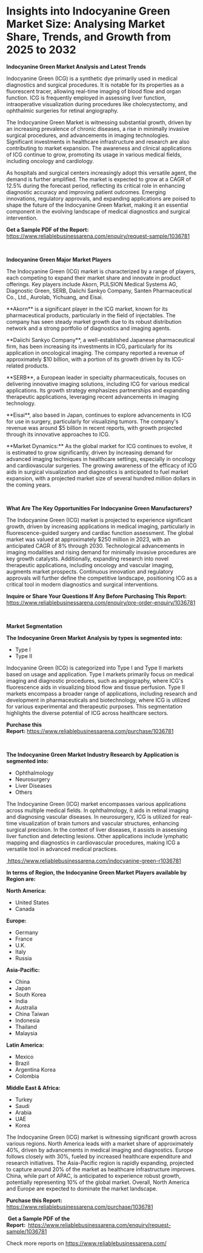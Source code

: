 <p><h1>Insights into Indocyanine Green Market Size: Analysing Market Share, Trends, and Growth from 2025 to 2032</h1></p><p><strong>Indocyanine Green Market Analysis and Latest Trends</strong></p>
<p><p>Indocyanine Green (ICG) is a synthetic dye primarily used in medical diagnostics and surgical procedures. It is notable for its properties as a fluorescent tracer, allowing real-time imaging of blood flow and organ function. ICG is frequently employed in assessing liver function, intraoperative visualization during procedures like cholecystectomy, and ophthalmic surgeries for retinal angiography.</p><p>The Indocyanine Green Market is witnessing substantial growth, driven by an increasing prevalence of chronic diseases, a rise in minimally invasive surgical procedures, and advancements in imaging technologies. Significant investments in healthcare infrastructure and research are also contributing to market expansion. The awareness and clinical applications of ICG continue to grow, promoting its usage in various medical fields, including oncology and cardiology.</p><p>As hospitals and surgical centers increasingly adopt this versatile agent, the demand is further amplified. The market is expected to grow at a CAGR of 12.5% during the forecast period, reflecting its critical role in enhancing diagnostic accuracy and improving patient outcomes. Emerging innovations, regulatory approvals, and expanding applications are poised to shape the future of the Indocyanine Green Market, making it an essential component in the evolving landscape of medical diagnostics and surgical intervention.</p></p>
<p><strong>Get a Sample PDF of the Report:&nbsp;</strong> <a href="https://www.reliablebusinessarena.com/enquiry/request-sample/1036781?utm_campaign=2635&utm_medium=2&utm_source=Github&utm_content=ia&utm_term=08032025&utm_id=indocyanine-green">https://www.reliablebusinessarena.com/enquiry/request-sample/1036781</a></p>
<p>&nbsp;</p>
<p><strong>Indocyanine Green Major Market Players</strong></p>
<p><p>The Indocyanine Green (ICG) market is characterized by a range of players, each competing to expand their market share and innovate in product offerings. Key players include Akorn, PULSION Medical Systems AG, Diagnostic Green, SERB, Daiichi Sankyo Company, Santen Pharmaceutical Co., Ltd., Aurolab, Yichuang, and Eisai.</p><p>**Akorn** is a significant player in the ICG market, known for its pharmaceutical products, particularly in the field of injectables. The company has seen steady market growth due to its robust distribution network and a strong portfolio of diagnostics and imaging agents. </p><p>**Daiichi Sankyo Company**, a well-established Japanese pharmaceutical firm, has been increasing its investments in ICG, particularly for its application in oncological imaging. The company reported a revenue of approximately $10 billion, with a portion of its growth driven by its ICG-related products.</p><p>**SERB**, a European leader in specialty pharmaceuticals, focuses on delivering innovative imaging solutions, including ICG for various medical applications. Its growth strategy emphasizes partnerships and expanding therapeutic applications, leveraging recent advancements in imaging technology.</p><p>**Eisai**, also based in Japan, continues to explore advancements in ICG for use in surgery, particularly for visualizing tumors. The company's revenue was around $5 billion in recent reports, with growth projected through its innovative approaches to ICG.</p><p>**Market Dynamics:** As the global market for ICG continues to evolve, it is estimated to grow significantly, driven by increasing demand for advanced imaging techniques in healthcare settings, especially in oncology and cardiovascular surgeries. The growing awareness of the efficacy of ICG aids in surgical visualization and diagnostics is anticipated to fuel market expansion, with a projected market size of several hundred million dollars in the coming years.</p></p>
<p>&nbsp;</p>
<p><strong>What Are The Key Opportunities For Indocyanine Green Manufacturers?</strong></p>
<p><p>The Indocyanine Green (ICG) market is projected to experience significant growth, driven by increasing applications in medical imaging, particularly in fluorescence-guided surgery and cardiac function assessment. The global market was valued at approximately $250 million in 2023, with an anticipated CAGR of 8% through 2030. Technological advancements in imaging modalities and rising demand for minimally invasive procedures are key growth catalysts. Additionally, expanding research into novel therapeutic applications, including oncology and vascular imaging, augments market prospects. Continuous innovation and regulatory approvals will further define the competitive landscape, positioning ICG as a critical tool in modern diagnostics and surgical interventions.</p></p>
<p><strong>Inquire or Share Your Questions If Any Before Purchasing This Report:</strong> <a href="https://www.reliablebusinessarena.com/enquiry/pre-order-enquiry/1036781?utm_campaign=2635&utm_medium=2&utm_source=Github&utm_content=ia&utm_term=08032025&utm_id=indocyanine-green">https://www.reliablebusinessarena.com/enquiry/pre-order-enquiry/1036781</a></p>
<p>&nbsp;</p>
<p><strong>Market Segmentation</strong></p>
<p><strong>The Indocyanine Green Market Analysis by types is segmented into:</strong></p>
<p><ul><li>Type I</li><li>Type II</li></ul></p>
<p><p>Indocyanine Green (ICG) is categorized into Type I and Type II markets based on usage and application. Type I markets primarily focus on medical imaging and diagnostic procedures, such as angiography, where ICG's fluorescence aids in visualizing blood flow and tissue perfusion. Type II markets encompass a broader range of applications, including research and development in pharmaceuticals and biotechnology, where ICG is utilized for various experimental and therapeutic purposes. This segmentation highlights the diverse potential of ICG across healthcare sectors.</p></p>
<p><strong>Purchase this Report:&nbsp;</strong><a href="https://www.reliablebusinessarena.com/purchase/1036781?utm_campaign=2635&utm_medium=2&utm_source=Github&utm_content=ia&utm_term=08032025&utm_id=indocyanine-green">https://www.reliablebusinessarena.com/purchase/1036781</a></p>
<p>&nbsp;</p>
<p><strong>The Indocyanine Green Market Industry Research by Application is segmented into:</strong></p>
<p><ul><li>Ophthalmology</li><li>Neurosurgery</li><li>Liver Diseases</li><li>Others</li></ul></p>
<p><p>The Indocyanine Green (ICG) market encompasses various applications across multiple medical fields. In ophthalmology, it aids in retinal imaging and diagnosing vascular diseases. In neurosurgery, ICG is utilized for real-time visualization of brain tumors and vascular structures, enhancing surgical precision. In the context of liver diseases, it assists in assessing liver function and detecting lesions. Other applications include lymphatic mapping and diagnostics in cardiovascular procedures, making ICG a versatile tool in advanced medical practices.</p></p>
<p><a href="https://www.reliablebusinessarena.com/indocyanine-green-r1036781?utm_campaign=2635&utm_medium=2&utm_source=Github&utm_content=ia&utm_term=08032025&utm_id=indocyanine-green">&nbsp;https://www.reliablebusinessarena.com/indocyanine-green-r1036781</a></p>
<p><strong>In terms of Region, the Indocyanine Green Market Players available by Region are:</strong></p>
<p>
    <p> <strong> North America: </strong>
        <ul>
            <li>United States</li>
            <li>Canada</li>
        </ul>
        </p> 
    <p> <strong> Europe: </strong>
        <ul>
            <li>Germany</li>
            <li>France</li>
            <li>U.K.</li>
            <li>Italy</li>
            <li>Russia</li>
        </ul>
        </p> 
    <p> <strong> Asia-Pacific: </strong>
        <ul>
            <li>China</li>
            <li>Japan</li>
            <li>South Korea</li>
            <li>India</li>
            <li>Australia</li>
            <li>China Taiwan</li>
            <li>Indonesia</li>
            <li>Thailand</li>
            <li>Malaysia</li>
        </ul>
        </p> 
    <p> <strong> Latin America: </strong>
        <ul>
            <li>Mexico</li>
            <li>Brazil</li>
            <li>Argentina Korea</li>
            <li>Colombia</li>
        </ul>
        </p> 
    <p> <strong> Middle East & Africa: </strong>
        <ul>
            <li>Turkey</li>
            <li>Saudi</li>
            <li>Arabia</li>
            <li>UAE</li>
            <li>Korea</li>
        </ul>
    </p>
    </p>
<p><p>The Indocyanine Green (ICG) market is witnessing significant growth across various regions. North America leads with a market share of approximately 40%, driven by advancements in medical imaging and diagnostics. Europe follows closely with 30%, fueled by increased healthcare expenditure and research initiatives. The Asia-Pacific region is rapidly expanding, projected to capture around 20% of the market as healthcare infrastructure improves. China, while part of APAC, is anticipated to experience robust growth, potentially representing 10% of the global market. Overall, North America and Europe are expected to dominate the market landscape.</p></p>
<p><strong>Purchase this Report: </strong><a href="https://www.reliablebusinessarena.com/purchase/1036781?utm_campaign=2635&utm_medium=2&utm_source=Github&utm_content=ia&utm_term=08032025&utm_id=indocyanine-green">https://www.reliablebusinessarena.com/purchase/1036781</a></p>
<p>&nbsp;<strong>Get a Sample PDF of the Report:&nbsp;&nbsp;</strong><a href="https://www.reliablebusinessarena.com/enquiry/request-sample/1036781?utm_campaign=2635&utm_medium=2&utm_source=Github&utm_content=ia&utm_term=08032025&utm_id=indocyanine-green">https://www.reliablebusinessarena.com/enquiry/request-sample/1036781</a></p>
<p><strong></strong></p>
<p>Check more reports on <a href="https://www.reliablebusinessarena.com/?utm_campaign=2635&utm_medium=2&utm_source=Github&utm_content=ia&utm_term=08032025&utm_id=indocyanine-green">https://www.reliablebusinessarena.com/</a></p>